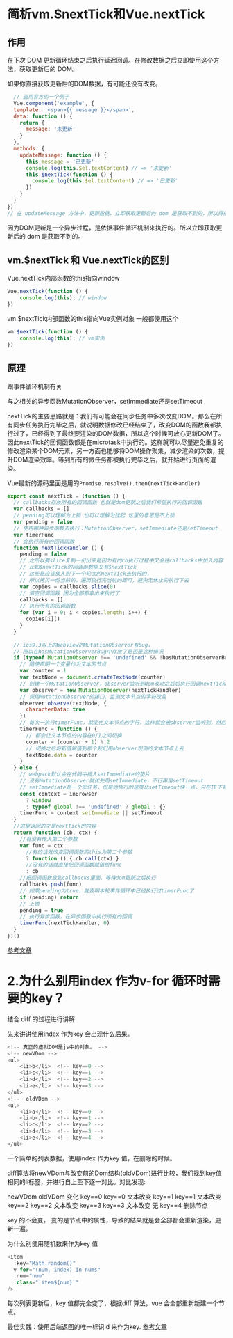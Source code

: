 # 简析vm.$nextTick和Vue.nextTick
## 作用
在下次 DOM 更新循环结束之后执行延迟回调。在修改数据之后立即使用这个方法，获取更新后的 DOM。

如果你直接获取更新后的DOM数据，有可能还没有改变。
```js
  // 盗用官方的一个例子
  Vue.component('example', {
  template: '<span>{{ message }}</span>',
  data: function () {
    return {
      message: '未更新'
    }
  },
  methods: {
    updateMessage: function () {
      this.message = '已更新'
      console.log(this.$el.textContent) // => '未更新'
      this.$nextTick(function () {
        console.log(this.$el.textContent) // => '已更新'
      })
    }
  }
})
// 在 updateMessage 方法中，更新数据，立即获取更新后的 dom 是获取不到的，所以得把获取 dom 加到事件队列的栈，异步获取更新后的dom  
```
因为DOM更新是一个异步过程，是依据事件循环机制来执行的。所以立即获取更新后的 dom 是获取不到的。

## vm.$nextTick 和 Vue.nextTick的区别

Vue.nextTick内部函数的this指向window
```js
Vue.nextTick(function () {
    console.log(this); // window
})

```

vm.$nextTick内部函数的this指向Vue实例对象 一般都使用这个

```js
vm.$nextTick(function () {
    console.log(this); // vm实例
})

```

## 原理

跟事件循环机制有关

与之相关的异步函数MutationObserver，setImmediate还是setTimeout

nextTick的主要思路就是：我们有可能会在同步任务中多次改变DOM。那么在所有同步任务执行完毕之后，就说明数据修改已经结束了，改变DOM的函数我都执行过了，已经得到了最终要渲染的DOM数据，所以这个时候可放心更新DOM了。因此nextTick的回调函数都是在microtask中执行的。这样就可以尽量避免重复的修改渲染某个DOM元素，另一方面也能够将DOM操作聚集，减少渲染的次数，提升DOM渲染效率。等到所有的微任务都被执行完毕之后，就开始进行页面的渲染。


Vue最新的源码里面是用的`Promise.resolve().then(nextTickHandler)`

```js
export const nextTick = (function () {
  // callbacks存放所有的回调函数 也就是dom更新之后我们希望执行的回调函数
  var callbacks = []
  // pending可以理解为上锁 也可以理解为挂起 这里的意思是不上锁
  var pending = false
  // 使用哪种异步函数去执行：MutationObserver，setImmediate还是setTimeout
  var timerFunc
  // 会执行所有的回调函数 
  function nextTickHandler () {
    pending = false
    // 之所以要slice复制一份出来是因为有的cb执行过程中又会往callbacks中加入内容
    // 比如$nextTick的回调函数里又有$nextTick
    // 这些是应该放入到下一个轮次的nextTick去执行的，
    // 所以拷贝一份当前的，遍历执行完当前的即可，避免无休止的执行下去
    var copies = callbacks.slice(0)
    // 清空回调函数 因为全部都拿出来执行了
    callbacks = []
    // 执行所有的回调函数
    for (var i = 0; i < copies.length; i++) {
      copies[i]()
    }
  }
    
  // ios9.3以上的WebView的MutationObserver有bug，
  // 所以在hasMutationObserverBug中存放了是否是这种情况
  if (typeof MutationObserver !== 'undefined' && !hasMutationObserverBug) {
    // 随便声明一个变量作为文本的节点
    var counter = 1
    var textNode = document.createTextNode(counter)
    // 创建一个MutationObserver，observer监听到dom改动之后后执行回调nextTickHandler
    var observer = new MutationObserver(nextTickHandler)
    // 调用MutationObserver的接口，监测文本节点的字符改变
    observer.observe(textNode, {
      characterData: true
    })
    // 每次一执行timerFunc，就变化文本节点的字符，这样就会被observer监听到，然后执行nextTickHandler，nextTickHandler就会执行callback中的回调函数。
    timerFunc = function () {
      // 都会让文本节点的内容在0/1之间切换
      counter = (counter + 1) % 2
      // 切换之后将新值赋值到那个我们用observer观测的文本节点上去
      textNode.data = counter
    }
  } else {
    // webpack默认会在代码中插入setImmediate的垫片
    // 没有MutationObserver就优先用setImmediate，不行再用setTimeout
    // setImmediate是一个宏任务，但是他执行的速度比setTimeout快一点，只在IE下有，主要为了兼容IE。
    const context = inBrowser
      ? window
      : typeof global !== 'undefined' ? global : {}
    timerFunc = context.setImmediate || setTimeout
  }
  //这里返回的才是nextTick的内容
  return function (cb, ctx) {
    //有没有传入第二个参数
    var func = ctx
      //有的话就改变回调函数的this为第二个参数
      ? function () { cb.call(ctx) }
      //没有的话就直接把回调函数赋值给func
      : cb
    //把回调函数放到callbacks里面，等待dom更新之后执行
    callbacks.push(func)
    // 如果pending为true，就表明本轮事件循环中已经执行过timerFunc了
    if (pending) return
    // 上锁
    pending = true
    // 执行异步函数，在异步函数中执行所有的回调
    timerFunc(nextTickHandler, 0)
  }
})()
```
[参考文章](https://segmentfault.com/a/1190000008589736)

# 2.为什么别用index 作为v-for 循环时需要的key？
结合 diff 的过程进行讲解

先来讲讲使用index 作为key 会出现什么后果。

```js
<!-- 真正的虚拟DOM是js中的对象。 -->
<!-- newVDom -->
<ul>
    <li>b</li>  <!-- key==0 -->
    <li>c</li>  <!-- key==1 -->
    <li>d</li>  <!-- key==2 -->
    <li>e</li>  <!-- key==3 -->
</ul>
<!--  oldVDom -->
<ul>
    <li>a</li>  <!-- key==0 -->
    <li>b</li>  <!-- key==1 -->
    <li>c</li>  <!-- key==2 -->
    <li>d</li>  <!-- key==3 -->
    <li>e</li>  <!-- key==4 -->
</ul>

```
一个简单的列表数据，使用index 作为key 值，在删除的时候。

diff算法将newVDom与改变前的Dom结构(oldVDom)进行比较，我们找到key值相同的li标签，并进行自上至下逐一对比。对比发现:

newVDom	oldVDom	变化
key==0	key==0	文本改变
key==1	key==1	文本改变
key==2	key==2	文本改变
key==3	key==3	文本改变
无	key==4	删除节点

key 的不会变， 变的是节点中的属性，导致的结果就是会全部都会重新渲染，更新一遍。

为什么别使用随机数来作为key 值
```js
<item
  :key="Math.random()"
  v-for="(num, index) in nums"
  :num="num"
  :class="`item${num}`"
/>
```
每次列表更新后，key 值都完全变了，根据diff 算法，vue 会全部重新新建一个节点。

最佳实践：使用后端返回的唯一标识id 来作为key.
[参考文章](https://juejin.im/post/6844904113587634184#heading-14)
